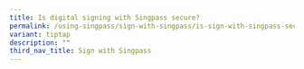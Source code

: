```yaml
---
title: Is digital signing with Singpass secure?
permalink: /using-singpass/sign-with-singpass/is-sign-with-singpass-secure/
variant: tiptap
description: ""
third_nav_title: Sign with Singpass
---
```

